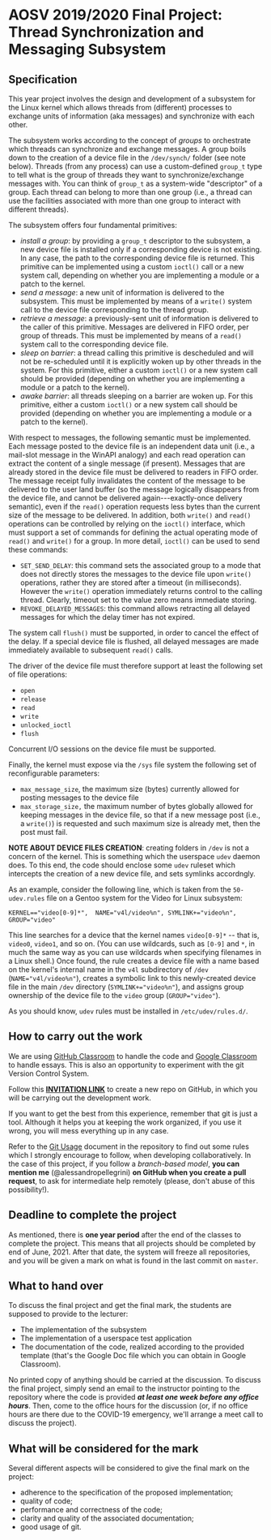 # AOSV 2019/2020 Final Project: Thread Synchronization and Messaging Subsystem

## Specification

This year project involves the design and development of a subsystem for the Linux kernel which allows threads from (different) processes to exchange units of information (aka messages) and synchronize with each other.

The subsystem works according to the concept of *groups* to orchestrate which threads can synchronize and exchange messages. A group boils down to the creation of a device file in the `/dev/synch/` folder (see note below). Threads (from any process) can use a custom-defined `group_t` type to tell what is the group of threads they want to synchronize/exchange messages with. You can think of `group_t` as a system-wide "descriptor" of a group. Each thread can belong to more than one group (i.e., a thread can use the facilities associated with more than one group to interact with different threads).

The subsystem offers four fundamental primitives:

* *install a group*: by providing a `group_t` descriptor to the subsystem, a new device file is installed only if a corresponding device is not existing. In any case, the path to the corresponding device file is returned. This primitive can be implemented using a custom `ioctl()` call or a new system call, depending on whether you are implementing a module or a patch to the kernel.
* *send a message*: a new unit of information is delivered to the subsystem. This must be implemented by means of a `write()` system call to the device file corresponding to the thread group.
* *retrieve a message*: a previously-sent unit of information is delivered to the caller of this primitive. Messages are delivered in FIFO order, per group of threads. This must be implemented by means of a `read()` system call to the corresponding device file.
* *sleep on barrier*: a thread calling this primitive is descheduled and will not be re-scheduled until it is explicitly woken up by other threads in the system. For this primitive, either a custom `ioctl()` or a new system call should be provided (depending on whether you are implementing a module or a patch to the kernel).
* *awake barrier*: all threads sleeping on a barrier are woken up. For this primitive, either a custom `ioctl()` or a new system call should be provided (depending on whether you are implementing a module or a patch to the kernel).

With respect to messages, the following semantic must be implemented. Each message posted to the device file is an independent data unit (i.e., a mail-slot message in the WinAPI analogy) and each read operation can extract the content of a single message (if present). Messages that are already stored in the device file must be delivered to readers in FIFO order. The message receipt fully invalidates the content of the message to be delivered to the user land buffer (so the message logically disappears from the device file, and cannot be delivered again---exactly-once delivery semantic), even if the `read()` operation requests less bytes than the current size of the message to be delivered. In addition, both `write()` and `read()` operations can be controlled by relying on the `ioctl()` interface, which must support a set of commands for defining the actual operating mode of `read()` and `write()` for a group. In more detail, `ioctl()` can be used to send these commands:

* `SET_SEND_DELAY`: this command sets the associated group to a mode that does not directly stores the messages to the device file upon `write()` operations, rather they are stored after a timeout (in milliseconds). However the `write()` operation immediately returns control to the calling thread. Clearly, timeout set to the value zero means immediate storing.
* `REVOKE_DELAYED_MESSAGES`: this command allows retracting all delayed messages for which the delay timer has not expired.

The system call `flush()` must be supported, in order to cancel the effect of the delay. If a special device file is flushed, all delayed messages are made immediately available to subsequent `read()` calls.

The driver of the device file must therefore support at least the following set of file operations:

- `open`
- `release`
- `read`
- `write`
- `unlocked_ioctl`
- `flush`

Concurrent I/O sessions on the device file must be supported. 

Finally, the kernel must expose via the `/sys` file system the following set of reconfigurable parameters:

- `max_message_size`, the maximum size (bytes) currently allowed for posting messages to the device file
- `max_storage_size,` the maximum number of bytes globally allowed for keeping messages in the device file, so that if a new message post (i.e., a `write()`) is requested and such maximum size is already met, then the post must fail.



**NOTE ABOUT DEVICE FILES CREATION**: creating folders in `/dev` is not a concern of the kernel. This is something which the userspace `udev` daemon does. To this end, the code should enclose some `udev` ruleset which intercepts the creation of a new device file, and sets symlinks accordngly. 

As an example, consider the following line, which is taken from the `50-udev.rules` file on a Gentoo system for the Video for Linux subsystem:

```
KERNEL=="video[0-9]*",  NAME="v4l/video%n", SYMLINK+="video%n", GROUP="video"
```

This line searches for a device that the kernel names `video[0-9]*` -- that is, `video0`, `video1`, and so on. (You can use wildcards, such as `[0-9]` and `*`, in much the same way as you can use wildcards when specifying filenames in a Linux shell.) Once found, the rule creates a device file with a name based on the kernel's internal name in the `v4l` subdirectory of `/dev` (`NAME="v4l/video%n"`), creates a symbolic link to this newly-created device file in the main `/dev` directory (`SYMLINK+="video%n"`), and assigns group ownership of the device file to the `video` group (`GROUP="video"`). 

As you should know, `udev` rules must be installed in `/etc/udev/rules.d/`.	



## How to carry out the work

We are using [GitHub Classroom](https://classroom.github.com/) to handle the code and [Google Classroom](https://classroom.google.com/u/1/c/NjI3NTgwNDE0NTda) to handle essays. This is also an opportunity to experiment with the git Version Control System.

Follow this **[INVITATION LINK](https://classroom.github.com/a/ON3ihFUN)** to create a new repo on GitHub, in which you will be carrying out the development work.

If you want to get the best from this experience, remember that git is just a tool. Although it helps you at keeping the work organized, if you use it wrong, you will mess everything up in any case.

Refer to the [Git Usage](git_usage.md) document in the repository to find out some rules which I strongly encourage to follow, when developing collaboratively. In the case of this project, if you follow a *branch-based model*, **you can mention me** (@alessandropellegrini) **on GitHub when you create a pull request**, to ask for intermediate help remotely (please, don't abuse of this possibility!).

## Deadline to complete the project

As mentioned, there is **one year period** after the end of the classes to complete the project. This means that all projects should be completed by end of June, 2021. After that date, the system will freeze all repositories, and you will be given a mark on what is found in the last commit on `master`.

## What to hand over

To discuss the final project and get the final mark, the students are supposed to provide to the lecturer:

- The implementation of the subsystem
- The implementation of a userspace test application
- The documentation of the code, realized according to the provided template (that's the Google Doc file which you can obtain in Google Classroom).

No printed copy of anything should be carried at the discussion. To discuss the final project, simply send an email to the instructor pointing to the repository where the code is provided ***at least one week before any office hours***. Then, come to the office hours for the discussion (or, if no office hours are there due to the COVID-19 emergency, we'll arrange a meet call to discuss the project).

## What will be considered for the mark

Several different aspects will be considered to give the final mark on the project:

- adherence to the specification of the proposed implementation;
- quality of code;
- performance and correctness of the code;
- clarity and quality of the associated documentation;
- good usage of git.
